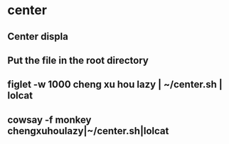 # center
Center displa
----------------------------------
Put the file in the root directory
----------------------------------
figlet -w 1000 cheng xu hou lazy | ~/center.sh | lolcat
----------------------------------
cowsay -f monkey chengxuhoulazy|~/center.sh|lolcat
-----------------------------------
